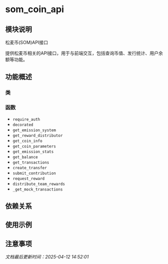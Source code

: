# som_coin_api

## 模块说明
松麦币(SOM)API接口

提供松麦币相关的API接口，用于与前端交互，包括查询币值、发行统计、用户余额等功能。

## 功能概述

### 类


### 函数

- `require_auth`
- `decorated`
- `get_emission_system`
- `get_reward_distributor`
- `get_coin_info`
- `get_coin_parameters`
- `get_emission_stats`
- `get_balance`
- `get_transactions`
- `create_transfer`
- `submit_contribution`
- `request_reward`
- `distribute_team_rewards`
- `_get_mock_transactions`

## 依赖关系

## 使用示例

## 注意事项

*文档最后更新时间：2025-04-12 14:52:01*